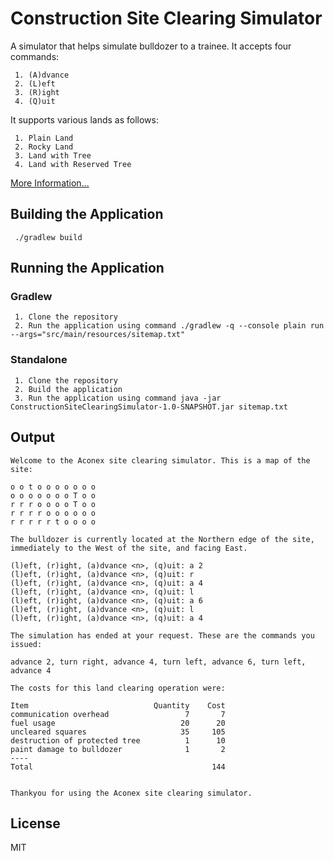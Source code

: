 # Construction Site Clearing Simulator

A simulator that helps simulate bulldozer to a trainee. It accepts four commands:

     1. (A)dvance
     2. (L)eft
     3. (R)ight
     4. (Q)uit


It supports various lands as follows:

     1. Plain Land
     2. Rocky Land
     3. Land with Tree
     4. Land with Reserved Tree


[More Information...](https://amanchhabra.github.io/ConstructionSiteClearingSimulator/)

## Building the Application

     ./gradlew build

## Running the Application

### Gradlew

     1. Clone the repository
     2. Run the application using command ./gradlew -q --console plain run --args="src/main/resources/sitemap.txt"

### Standalone

     1. Clone the repository
     2. Build the application 
     3. Run the application using command java -jar ConstructionSiteClearingSimulator-1.0-SNAPSHOT.jar sitemap.txt 

## Output

    Welcome to the Aconex site clearing simulator. This is a map of the site:
    
    o o t o o o o o o o
    o o o o o o o T o o
    r r r o o o o T o o
    r r r r o o o o o o
    r r r r r t o o o o
    
    The bulldozer is currently located at the Northern edge of the site, immediately to the West of the site, and facing East.
    
    (l)eft, (r)ight, (a)dvance <n>, (q)uit: a 2
    (l)eft, (r)ight, (a)dvance <n>, (q)uit: r
    (l)eft, (r)ight, (a)dvance <n>, (q)uit: a 4
    (l)eft, (r)ight, (a)dvance <n>, (q)uit: l  
    (l)eft, (r)ight, (a)dvance <n>, (q)uit: a 6
    (l)eft, (r)ight, (a)dvance <n>, (q)uit: l
    (l)eft, (r)ight, (a)dvance <n>, (q)uit: a 4
    
    The simulation has ended at your request. These are the commands you issued:
    
    advance 2, turn right, advance 4, turn left, advance 6, turn left, advance 4
    
    The costs for this land clearing operation were:
    
    Item                            Quantity    Cost
    communication overhead                 7       7
    fuel usage                            20      20
    uncleared squares                     35     105
    destruction of protected tree          1      10
    paint damage to bulldozer              1       2
    ----
    Total                                        144
    
    
    Thankyou for using the Aconex site clearing simulator.

## License
MIT

